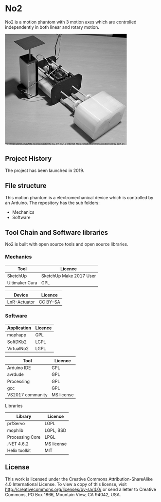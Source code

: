 # No2
No2 is a motion phantom with 3 motion axes which are controlled independently in both linear and rotary motion.

![No2 Motion Phantom](No2-Photo-Small-BW.png  "")

## Project History
The project has been launched in 2019.

## File structure
This motion phantom is a electromechanical device which is controlled by an Arduino.
The repository has the sub folders:

- Mechanics
- Software

## Tool Chain and Software libraries

No2 is built with open source tools and open source libraries.

### Mechanics

Tool | Licence
---- | -------
SketchUp | SketchUp Make 2017 User
Ultimaker Cura | GPL

Device | Licence
---- | -------
LnR-Actuator | CC BY-SA

### Software

Application | Licence
----------- | -------
mophapp | GPL
SoftDKb2 | LGPL
VirtualNo2  | LGPL

Tool | Licence
---- | -------
Arduino IDE | GPL
avrdude | GPL
Processing | GPL
gcc | GPL
VS2017 community | MS license

Libraries

Library | Licence
------- | -------
prfServo | LGPL
mophlib | LGPL, BSD
Processing Core | LPGL
.NET 4.6.2 | MS license
Helix toolkit | MIT

## License
This work is licensed under the Creative Commons Attribution-ShareAlike 4.0 International License. To view a copy of this license, visit http://creativecommons.org/licenses/by-sa/4.0/ or send a letter to Creative Commons, PO Box 1866, Mountain View, CA 94042, USA.